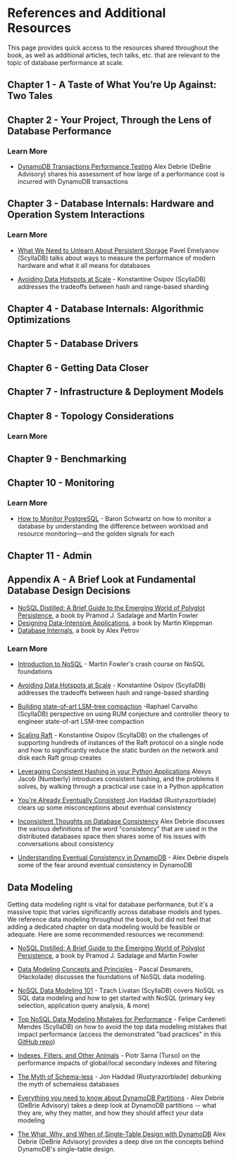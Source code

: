 # References and Additional Resources
This page provides quick access to the resources shared throughout the book, as well as additional articles, tech talks, etc. that are relevant to the topic of database performance at scale.

## Chapter 1 - A Taste of What You’re Up Against: Two Tales

## Chapter 2 - Your Project, Through the Lens of Database Performance

### Learn More
- [DynamoDB Transactions Performance Testing](https://www.alexdebrie.com/posts/dynamodb-transactions-performance/) Alex Debrie (DeBrie Advisory) shares his assessment of how large of a performance cost is incurred with DynamoDB transactions


## Chapter 3 - Database Internals: Hardware and Operation System Interactions

### Learn More
 - [What We Need to Unlearn About Persistent Storage](https://www.p99conf.io/session/what-we-need-to-unlearn-about-persistent-storage/) Pavel Emelyanov (ScyllaDB) talks about ways to measure the performance of modern hardware and what it all means for databases

- [Avoiding Data Hotspots at Scale](https://www.p99conf.io/session/avatar-image-avoiding-data-hotspots-at-scale/) - Konstantine Osipov (ScyllaDB) addresses the tradeoffs between hash and range-based sharding

## Chapter 4 - Database Internals: Algorithmic Optimizations

## Chapter 5 - Database Drivers

## Chapter 6 - Getting Data Closer

## Chapter 7 - Infrastructure & Deployment Models

## Chapter 8 - Topology Considerations 

### Learn More


## Chapter 9 - Benchmarking

## Chapter 10 - Monitoring

### Learn More
- [How to Monitor PostgreSQL](https://www.youtube.com/watch?v=JmKATEVYC8s) - Baron Schwartz on how to monitor a database by understanding the difference between workload and resource monitoring—and the golden signals for each
## Chapter 11 - Admin

## Appendix A - A Brief Look at Fundamental Database Design Decisions

- [NoSQL Distilled: A Brief Guide to the Emerging World of Polyglot Persistence](https://martinfowler.com/books/nosql.html), a book by Pramod J. Sadalage and Martin Fowler
- [Designing Data-Intensive Applications](https://www.oreilly.com/library/view/designing-data-intensive-applications/9781491903063/), a book by Martin Kleppman
- [Database Internals](https://www.databass.dev/), a book by Alex Petrov 

### Learn More
- [Introduction to NoSQL](https://www.youtube.com/watch?v=qI_g07C_Q5I) - Martin Fowler's crash course on NoSQL foundations

- [Avoiding Data Hotspots at Scale](https://www.p99conf.io/session/avatar-image-avoiding-data-hotspots-at-scale/) - Konstantine Osipov (ScyllaDB) addresses the tradeoffs between hash and range-based sharding

 - [Building state-of-art LSM-tree compaction](https://www.scylladb.com/presentations/scaling-scylladb-storage-engine-with-state-of-art-compaction/) -Raphael Carvalho (ScyllaDB) perspective on using RUM conjecture and controller theory to engineer state-of-art LSM-tree compaction

- [Scaling Raft](https://www.youtube.com/watch?v=TP17idY3VHI) - Konstantine Osipov (ScyllaDB) on the challenges of supporting hundreds of instances of the Raft protocol on a single node and how to significantly reduce the static burden on the network and disk each Raft group creates

- [Leveraging Consistent Hashing in your Python Applications](https://www.youtube.com/watch?v=erINlrgygEk) Alexys Jacob (Numberly) introduces consistent hashing, and the problems it solves, by walking through a practical use case in a Python application
- [You're Already Eventually Consistent](http://rustyrazorblade.com/post/2015/2015-06-02-youre-already-eventually-consistent/) Jon Haddad (Rustyrazorblade) clears up some misconceptions about eventual consistency
- [Inconsistent Thoughts on Database Consistency](https://www.alexdebrie.com/posts/database-consistency/) Alex Debrie  discusses the various definitions of the word "consistency" that are used in the distributed databases space then shares some of his issues with conversations about consistency
- [Understanding Eventual Consistency in DynamoDB](https://www.alexdebrie.com/posts/dynamodb-eventual-consistency/) - Alex Debrie dispels some of the fear around eventual consistency in DynamoDB
  

## Data Modeling
Getting data modeling right is vital for database performance, but it's a massive topic that varies significantly across database models and types. We reference data modeling throughout the book, but did not feel that adding a dedicated chapter on data modeling would be feasible or adequate. Here are some recommended resources we recommend: 

- [NoSQL Distilled: A Brief Guide to the Emerging World of Polyglot Persistence](https://martinfowler.com/books/nosql.html), a book by Pramod J. Sadalage and Martin Fowler

- [Data Modeling Concepts and Principles](https://www.youtube.com/watch?v=ukpr6VIJNxY) - Pascal Desmarets, (Hackolade) discusses the foundations of NoSQL data modeling.

- [NoSQL Data Modeling 101](https://www.youtube.com/watch?v=v_Vhuovsejw) - Tzach Livatan (ScyllaDB) covers NoSQL vs SQL data modeling and how to get started with NoSQL (primary key selection, application query analysis, & more) 
 
- [Top NoSQL Data Modeling Mistakes for Performance](https://youtu.be/QIeT_LppzSg) - Felipe Cardeneti Mendes (ScyllaDB) on how to avoid the top data modeling mistakes that impact performance (access the demonstrated "bad practices" in this [GitHub repo](https://github.com/fee-mendes/masterclass-datamodeling))
- [Indexes, Filters, and Other Animals](https://www.scylladb.com/tech-talk/indexes-filters-and-other-animals/) - Piotr Sarna (Turso) on the performance impacts of global/local secondary indexes and filtering 

- [The Myth of Schema-less](http://rustyrazorblade.com/post/2014/2014-07-09-the-myth-of-schemaless/) - Jon Haddad (Rustyrazorblade) debunking the myth of schemaless databases

- [Everything you need to know about DynamoDB Partitions](https://www.alexdebrie.com/posts/dynamodb-partitions/) - Alex Debrie (DeBrie Advisory) takes a deep look at DynamoDB partitions -- what they are, why they matter, and how they should affect your data modeling
- [The What, Why, and When of Single-Table Design with DynamoDB](https://www.alexdebrie.com/posts/dynamodb-single-table/) Alex Debrie (DeBrie Advisory) provides a deep dive on the concepts behind DynamoDB's single-table design.




